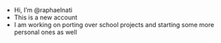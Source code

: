 - Hi, I’m @raphaelnati
- This is a new account
- I am working on porting over school projects and starting some more personal ones as well
<!---
raphaelnati/raphaelnati is a ✨ special ✨ repository because its `README.md` (this file) appears on your GitHub profile.
You can click the Preview link to take a look at your changes.
--->
